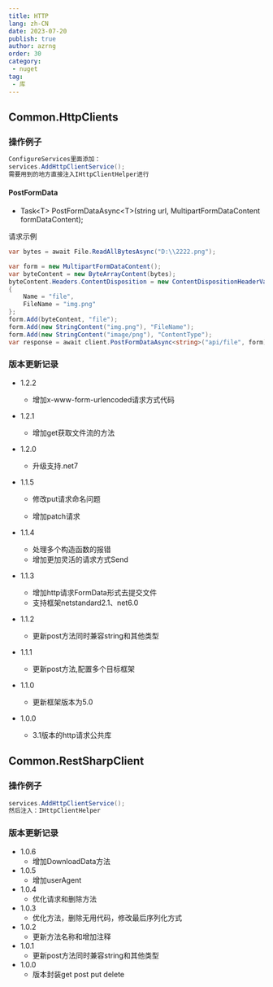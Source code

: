 ```yaml
---
title: HTTP
lang: zh-CN
date: 2023-07-20
publish: true
author: azrng
order: 30
category:
 - nuget
tag:
 - 库
---
```

## Common.HttpClients

### 操作例子

```c#
ConfigureServices里面添加：
services.AddHttpClientService();  
需要用到的地方直接注入IHttpClientHelper进行
```

#### PostFormData

* Task&lt;T&gt; PostFormDataAsync&lt;T&gt;(string url, MultipartFormDataContent formDataContent);

请求示例

```c#
var bytes = await File.ReadAllBytesAsync("D:\\2222.png");

var form = new MultipartFormDataContent();
var byteContent = new ByteArrayContent(bytes);
byteContent.Headers.ContentDisposition = new ContentDispositionHeaderValue("form-data")
{
    Name = "file",
    FileName = "img.png"
};
form.Add(byteContent, "file");
form.Add(new StringContent("img.png"), "FileName");
form.Add(new StringContent("image/png"), "ContentType");
var response = await client.PostFormDataAsync<string>("api/file", form);
```

### 版本更新记录

* 1.2.2
  * 增加x-www-form-urlencoded请求方式代码

* 1.2.1
  * 增加get获取文件流的方法

* 1.2.0
  * 升级支持.net7

* 1.1.5
  * 修改put请求命名问题

  * 增加patch请求

* 1.1.4
  * 处理多个构造函数的报错
  * 增加更加灵活的请求方式Send

* 1.1.3
  * 增加http请求FormData形式去提交文件
  * 支持框架netstandard2.1、net6.0
* 1.1.2
  * 更新post方法同时兼容string和其他类型
* 1.1.1
  * 更新post方法,配置多个目标框架
* 1.1.0
  * 更新框架版本为5.0
* 1.0.0
  * 3.1版本的http请求公共库



## Common.RestSharpClient

### 操作例子

```c#
services.AddHttpClientService();
然后注入：IHttpClientHelper
```

### 版本更新记录

* 1.0.6
  * 增加DownloadData方法
* 1.0.5
  * 增加userAgent
* 1.0.4
  * 优化请求和删除方法
* 1.0.3
  * 优化方法，删除无用代码，修改最后序列化方式
* 1.0.2
  *  更新方法名称和增加注释
* 1.0.1
  * 更新post方法同时兼容string和其他类型
* 1.0.0
  * 版本封装get post put delete  